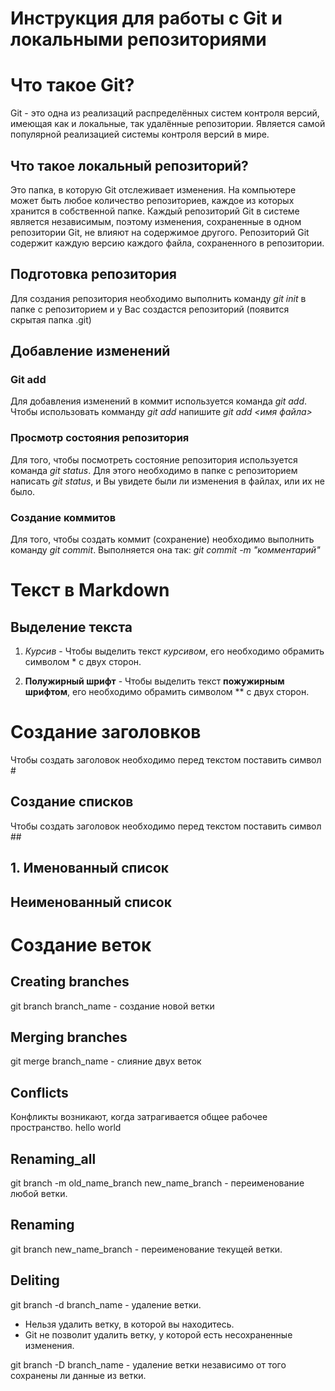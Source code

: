 # Инструкция для работы с Git и локальными репозиториями

# Что такое Git?
Git - это одна из реализаций распределённых систем контроля версий, имеющая как и локальные, так удалённые репозитории. Является самой популярной реализацией системы контроля версий в мире.

## Что такое локальный репозиторий?

Это папка, в которую Git отслеживает изменения. На компьютере может быть любое количество репозиториев, каждое из которых хранится в собственной папке. Каждый репозиторий Git в системе является независимым, поэтому изменения, сохраненные в одном репозитории Git, не влияют на содержимое другого. Репозиторий Git содержит каждую версию каждого файла, сохраненного в репозитории.

## Подготовка репозитория
Для создания репозитория необходимо выполнить команду *git init* в папке с репозиторием и у Вас создастся репозиторий (появится скрытая папка .git)

## Добавление изменений

### Git add
Для добавления изменений в коммит используется команда *git add*. Чтобы использовать комманду *git add* напишите *git add <имя файла>*

### Просмотр состояния репозитория
Для того, чтобы посмотреть состояние репозитория используется команда *git status*. Для этого необходимо в папке с репозиторием написать *git status*, и Вы увидете были ли изменения в файлах, или их не было.

### Создание коммитов
Для того, чтобы создать коммит (сохранение) необходимо выполнить команду *git commit*. Выполняется она так: *git commit -m "комментарий"*

# Текст в Markdown
## Выделение текста
1. *Курсив*  - Чтобы выделить текст *курсивом*, его необходимо обрамить символом * с двух сторон.

2. **Полужирный шрифт** - Чтобы выделить текст **пожужирным шрифтом**, его необходимо обрамить символом ** с двух сторон.

# Создание заголовков
Чтобы создать заголовок необходимо перед текстом поставить символ #

## Создание списков
Чтобы создать заголовок необходимо перед текстом поставить символ ##
## 1. Именованный список
## Неименованный список

# Создание веток

## Creating branches
git branch branch_name - создание новой ветки

## Merging branches
git merge branch_name - слияние двух веток

## Conflicts
Конфликты возникают, когда затрагивается общее рабочее пространство.
hello world

## Renaming_all
git branch -m old_name_branch new_name_branch - переименование любой ветки.

## Renaming

git branch new_name_branch - переименование текущей ветки.

## Deliting
git branch -d branch_name - удаление ветки.

- Нельзя удалить ветку, в которой вы находитесь.
- Git не позволит удалить ветку, у которой есть несохраненные изменения.

git branch -D branch_name - удаление ветки независимо от того сохранены ли данные из ветки.